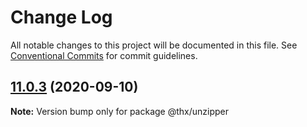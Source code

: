 # Change Log

All notable changes to this project will be documented in this file.
See [Conventional Commits](https://conventionalcommits.org) for commit guidelines.

## [11.0.3](https://github.com/thr-consulting/thr-addons/compare/@thx/unzipper@11.0.2...@thx/unzipper@11.0.3) (2020-09-10)

**Note:** Version bump only for package @thx/unzipper
